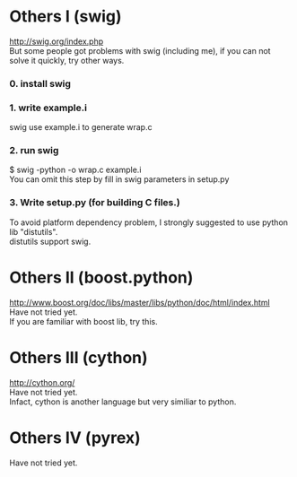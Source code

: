 # Others I (swig)  
http://swig.org/index.php  
But some people got problems with swig (including me), if you can not solve it quickly, try other ways.  
### 0. install swig  
### 1. write example.i  
swig use example.i to generate wrap.c
### 2. run swig  
$ swig -python -o wrap.c example.i  
You can omit this step by fill in swig parameters in setup.py  
### 3. Write setup.py (for building C files.)  
To avoid platform dependency problem, I strongly suggested to use python lib "distutils".  
distutils support swig.

# Others II (boost.python)  
http://www.boost.org/doc/libs/master/libs/python/doc/html/index.html  
Have not tried yet.  
If you are familiar with boost lib, try this.  

# Others III (cython)  
http://cython.org/  
Have not tried yet.  
Infact, cython is another language but very similiar to python.

# Others IV (pyrex)  
Have not tried yet.  
